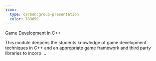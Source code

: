 ```yaml
---
icon:
  type: carbon:group-presentation
  color: 78909C
---
```

Game Development in C++

This module deepens the students knowledge of game development techniques in C++ and an appropriate game framework and third party libraries to incorp ... 
